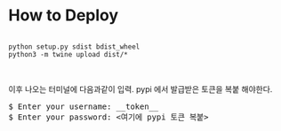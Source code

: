 # How to Deploy
<pre><code>
python setup.py sdist bdist_wheel
python3 -m twine upload dist/*
</code></pre>

<br>

이후 나오는 터미널에 다음과같이 입력. pypi 에서 발급받은 토큰을 복붙 해야한다.

<pre>
$ Enter your username: __token__
$ Enter your password: <여기에 pypi 토큰 복붙>
</pre>

